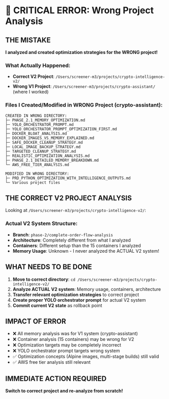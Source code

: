 # 🚨 CRITICAL ERROR: Wrong Project Analysis

## **THE MISTAKE**

**I analyzed and created optimization strategies for the WRONG project!**

### **What Actually Happened:**
- **Correct V2 Project**: `/Users/screener-m3/projects/crypto-intelligence-v2/` 
- **Wrong V1 Project**: `/Users/screener-m3/projects/crypto-assistant/` (where I worked)

### **Files I Created/Modified in WRONG Project (crypto-assistant):**
```
CREATED IN WRONG DIRECTORY:
├─ PHASE_2.1_MEMORY_OPTIMIZATION.md
├─ YOLO_ORCHESTRATOR_PROMPT.md  
├─ YOLO_ORCHESTRATOR_PROMPT_OPTIMIZATION_FIRST.md
├─ DOCKER_BLOAT_ANALYSIS.md
├─ DOCKER_IMAGES_VS_MEMORY_EXPLAINED.md
├─ SAFE_DOCKER_CLEANUP_STRATEGY.md
├─ LOCAL_IMAGE_BACKUP_STRATEGY.md
├─ TARGETED_CLEANUP_STRATEGY.md
├─ REALISTIC_OPTIMIZATION_ANALYSIS.md
├─ PHASE_2.1_DETAILED_MEMORY_BREAKDOWN.md
└─ AWS_FREE_TIER_ANALYSIS.md

MODIFIED IN WRONG DIRECTORY:
├─ PRD_PYTHON_OPTIMIZATION_WITH_INTELLIGENCE_OUTPUTS.md
└─ Various project files
```

## **THE CORRECT V2 PROJECT ANALYSIS**

Looking at `/Users/screener-m3/projects/crypto-intelligence-v2/`:

### **Actual V2 System Structure:**
- **Branch**: `phase-2/complete-order-flow-analysis` 
- **Architecture**: Completely different from what I analyzed
- **Containers**: Different setup than the 15 containers I analyzed
- **Memory Usage**: Unknown - I never analyzed the ACTUAL V2 system!

## **WHAT NEEDS TO BE DONE**

1. **Move to correct directory**: `cd /Users/screener-m3/projects/crypto-intelligence-v2/`
2. **Analyze ACTUAL V2 system**: Memory usage, containers, architecture
3. **Transfer relevant optimization strategies** to correct project
4. **Create proper YOLO orchestrator prompt** for actual V2 system
5. **Commit current V2 state** as rollback point

## **IMPACT OF ERROR**

- ❌ All memory analysis was for V1 system (crypto-assistant)
- ❌ Container analysis (15 containers) may be wrong for V2
- ❌ Optimization targets may be completely incorrect
- ❌ YOLO orchestrator prompt targets wrong system
- ✅ Optimization concepts (Alpine images, multi-stage builds) still valid
- ✅ AWS free tier analysis still relevant

## **IMMEDIATE ACTION REQUIRED**

**Switch to correct project and re-analyze from scratch!**